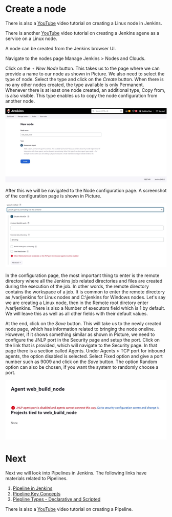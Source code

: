 # Create a node
There is also a [YouTube](https://youtu.be/I6Sb1ndxtOc "YouTube") video tutorial on creating a Linux node in Jenkins.

There is another [YouTube](https://youtu.be/meXR-DpO_Kk "YouTube") video tutorial on creating a Jenkins agene as a service on a Linux node.

A node can be created from the Jenkins browser UI.

Navigate to the nodes page Manage Jenkins > Nodes and Clouds.

Click on the _+ New Node_ button. This takes us to the page where we can provide a name to our node as shown in Picture. We also need to select the type of node. Select the type and click on the _Create_ button. When there is no any other nodes created, the type available is only Permanent. Whenever there is at least one node created, an additional type, Copy from, is also visible. This type enables us to copy the node configuration from another node.

![Picture. Jenkins new node creation](../../screenshots/jenkins_new_node.jpg "Jenkins new node creation")

After this we will be navigated to the Node configuration page. A screenshot of the configuration page is shown in Picture.

![Picture. Screenshot showing Jenkins node configuration](../../screenshots/jenkins_node_setup_config_launch_method_controller.jpg "Jenkins node configuration screenshot")

In the configuration page, the most important thing to enter is the remote directory where all the Jenkins job related directories and files are created during the execution of the job. In other words, the remote directory contains the workspace of a job. It is common to enter the remote directory as /var/jenkins for Linux nodes and C:\jenkins for Windows nodes. Let's say we are creating a Linux node, then in the Remote root diretory enter /var/jenkins. There is also a Number of executors field which is 1 by default. We will leave this as well as all other fields with their default values.

At the end, click on the _Save_ button. This will take us to the newly created node page, which has information related to bringing the node oneline. However, if it shows something similar as shown in Picture, we need to configure the JNLP port in the Security page
and setup the port. Click on the link that is provided, which will navigate to the Security page. In that page there is a section called Agents. Under Agents > TCP port for inbound agents, the option disabled is selected. Select Fixed option and give a port number such as 9009 and click on the _Save_ button. The option Random option can also be chosen, if you want the system to randomly choose a port.

![Picture. Screenshot showing JNLP port not configured](../../screenshots/jenkins_node_jnlp_port_error.jpg "Jenkins node configuration screenshot")


# Next
Next we will look into Pipelines  in Jenkins. The following links have materials related to Pipelines.
1. [Pipeline in Jenkins](../../pipeline/Pipeline.md "Pipeline in Jenkins")
2. [Pipeline Key Concepts](../../pipeline/Pipeline_Key_Concepts.md "Pipeline Key Concepts")
3. [Piepline Types - Declarative and Scripted](../../pipeline/Declarative_vs_Scripted_Pipeline.md "Pipeline Types - Declarative and Scripted")

There is also a [YouTube](https://youtu.be/UFctZKYxypc "YouTube") video tutorial on creating a Pipeline.


